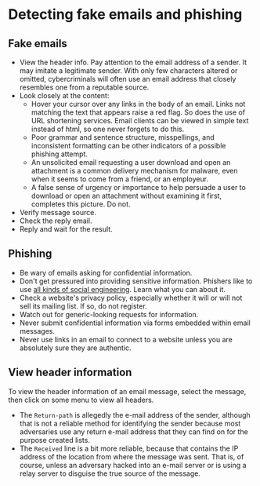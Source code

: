# Detecting fake emails and phishing

## Fake emails

* View the header info. Pay attention to the email address of a sender. It may imitate a legitimate sender. With only few characters altered or omitted, cybercriminals will often use an email address that closely resembles one from a reputable source.
* Look closely at the content:
  * Hover your cursor over any links in the body of an email. Links not matching the text that appears raise a red flag. So does the use of URL shortening services. Email clients can be viewed in simple text instead of html, so one never forgets to do this. 
  * Poor grammar and sentence structure, misspellings, and inconsistent formatting can be other indicators of a possible phishing attempt.
  * An unsolicited email requesting a user download and open an attachment is a common delivery mechanism for malware, even when it seems to come from a friend, or an employeur. 
  * A false sense of urgency or importance to help persuade a user to download or open an attachment without examining it first, completes this picture. Do not.
* Verify message source.
* Check the reply email.
* Reply and wait for the result.

## Phishing

* Be wary of emails asking for confidential information.
* Don't get pressured into providing sensitive information. Phishers like to use [all kinds of social engineering](attack-trees:docs/social-engineering/README). Learn what you can about it.
* Check a website's privacy policy, especially whether it will or will not sell its mailing list. If so, do not register.
* Watch out for generic-looking requests for information.
* Never submit confidential information via forms embedded within email messages.
* Never use links in an email to connect to a website unless you are absolutely sure they are authentic.

## View header information
To view the header information of an email message, select the message, then click on some menu to view all headers. 
* The `Return-path` is allegedly the e-mail address of the sender, although that is not a reliable method for identifying the sender because most adversaries use any return e-mail address that they can find on for the purpose created lists.
* The `Received` line is a bit more reliable, because that contains the IP address of the location from where the message was sent. That is, of course, unless an adversary hacked into an e-mail server or is using a relay server to disguise the true source of the message.
